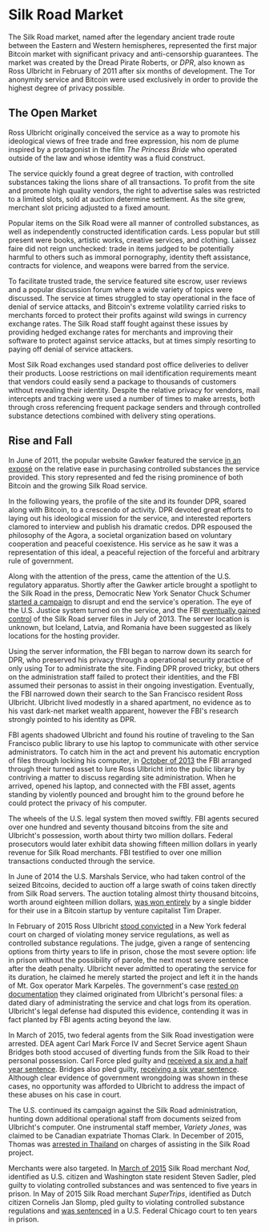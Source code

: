 # Silk Road Market

The Silk Road market, named after the legendary ancient trade route between the Eastern and Western hemispheres, represented the first major Bitcoin market with significant privacy and anti-censorship guarantees. The market was created by the Dread Pirate Roberts, or *DPR*, also known as Ross Ulbricht in February of 2011 after six months of development. The Tor anonymity service and Bitcoin were used exclusively in order to provide the highest degree of privacy possible.

## The Open Market

Ross Ulbricht originally conceived the service as a way to promote his ideological views of free trade and free expression, his nom de plume inspired by a protagonist in the film *The Princess Bride* who operated outside of the law and whose identity was a fluid construct.

The service quickly found a great degree of traction, with controlled substances taking the lions share of all transactions. To profit from the site and promote high quality vendors, the right to advertise sales was restricted to a limited slots, sold at auction determine settlement. As the site grew, merchant slot pricing adjusted to a fixed amount. 

Popular items on the Silk Road were all manner of controlled substances, as well as independently constructed identification cards. Less popular but still present were books, artistic works, creative services, and clothing. Laissez faire did not reign unchecked: trade in items judged to be potentially harmful to others such as immoral pornography, identity theft assistance, contracts for violence, and weapons were barred from the service.

To facilitate trusted trade, the service featured site escrow, user reviews and a popular discussion forum where a wide variety of topics were discussed. The service at times struggled to stay operational in the face of denial of service attacks, and Bitcoin's extreme volatility carried risks to merchants forced to protect their profits against wild swings in currency exchange rates. The Silk Road staff fought against these issues by providing hedged exchange rates for merchants and improving their software to protect against service attacks, but at times simply resorting to paying off denial of service attackers.

Most Silk Road exchanges used standard post office deliveries to deliver their products. Loose restrictions on mail identification requirements meant that vendors could easily send a package to thousands of customers without revealing their identity. Despite the relative privacy for vendors, mail intercepts and tracking were used a number of times to make arrests, both through cross referencing frequent package senders and through controlled substance detections combined with delivery sting operations.

## Rise and Fall

In June of 2011, the popular website Gawker featured the service [in an exposé](http://gawker.com/the-underground-website-where-you-can-buy-any-drug-imag-30818160) on the relative ease in purchasing controlled substances the service provided. This story represented and fed the rising prominence of both Bitcoin and the growing Silk Road service.

In the following years, the profile of the site and its founder DPR, soared along with Bitcoin, to a crescendo of activity. DPR devoted great efforts to laying out his ideological mission for the service, and interested reporters clamored to interview and publish his dramatic credos. DPR espoused the philosophy of the Agora, a societal organization based on voluntary cooperation and peaceful coexistence. His service as he saw it was a representation of this ideal, a peaceful rejection of the forceful and arbitrary rule of government.

Along with the attention of the press, came the attention of the U.S. regulatory apparatus. Shortly after the Gawker article brought a spotlight to the Silk Road in the press, Democratic New York Senator Chuck Schumer [started a campaign](http://www.nbcnewyork.com/news/local/123187958.html) to disrupt and end the service's operation. The eye of the U.S. Justice system turned on the service, and the FBI [eventually gained control](http://www.usatoday.com/story/news/nation/2013/10/21/fbi-cracks-silk-road/2984921/) of the Silk Road server files in July of 2013. The server location is unknown, but Iceland, Latvia, and Romania have been suggested as likely locations for the hosting provider.

Using the server information, the FBI began to narrow down its search for DPR, who preserved his privacy through a operational security practice of only using Tor to administrate the site. Finding DPR proved tricky, but others on the administration staff failed to protect their identities, and the FBI assumed their personas to assist in their ongoing investigation. Eventually, the FBI narrowed down their search to the San Francisco resident Ross Ulbricht. Ulbricht lived modestly in a shared apartment, no evidence as to his vast dark-net market wealth apparent, however the FBI's research strongly pointed to his identity as DPR.

FBI agents shadowed Ulbricht and found his routine of traveling to the San Francisco public library to use his laptop to communicate with other service administrators. To catch him in the act and prevent his automatic encryption of files through locking his computer, in [October of 2013](http://www.cnn.com/2013/10/04/world/americas/silk-road-ross-ulbricht/index.html) the FBI arranged through their turned asset to lure Ross Ulbricht into the public library by contriving a matter to discuss regarding site administration. When he arrived, opened his laptop, and connected with the FBI asset, agents standing by violently pounced and brought him to the ground before he could protect the privacy of his computer.

The wheels of the U.S. legal system then moved swiftly. FBI agents secured over one hundred and seventy thousand bitcoins from the site and Ulbricht's possession, worth about thirty two million dollars. Federal prosecutors would later exhibit data showing fifteen million dollars in yearly revenue for Silk Road merchants. FBI testified to over one million transactions conducted through the service.

In June of 2014 the U.S. Marshals Service, who had taken control of the seized Bitcoins, decided to auction off a large swath of coins taken directly from Silk Road servers. The auction totaling almost thirty thousand bitcoins, worth around eighteen million dollars, [was won entirely](http://finance.yahoo.com/news/bitcoin-holds-price-gains-vc-125119939.html) by a single bidder for their use in a Bitcoin startup by venture capitalist Tim Draper.

In February of 2015 Ross Ulbricht [stood convicted](http://money.cnn.com/2015/02/04/technology/silk-road-guilty-ulbricht/index.html) in a New York federal court on charged of violating money service regulations, as well as controlled substance regulations. The judge, given a range of sentencing options from thirty years to life in prison, chose the most severe option: life in prison without the possibility of parole, the next most severe sentence after the death penalty. Ulbricht never admitted to operating the service for its duration, he claimed he merely started the project and left it in the hands of Mt. Gox operator Mark Karpelès. The government's case [rested on documentation](http://motherboard.vice.com/read/silk-road-trial-chat-logs-released) they claimed originated from Ulbricht's personal files: a dated diary of administrating the service and chat logs from its operation. Ulbricht's legal defense had disputed this evidence, contending it was in fact planted by FBI agents acting beyond the law.

In March of 2015, two federal agents from the Silk Road investigation were arrested. DEA agent Carl Mark Force IV and Secret Service agent Shaun Bridges both stood accused of diverting funds from the Silk Road to their personal possession. Carl Force pled guilty and [received a six and a half year sentence](https://www.scribd.com/doc/293880546/Ex-DEA-Carl-Force-Sentenced-to-6-5-years-pdf). Bridges also pled guilty, [receiving a six year sentence](http://arstechnica.com/tech-policy/2015/12/rogue-secret-service-agent-who-stole-from-silk-road-sentenced-to-nearly-6-years/). Although clear evidence of government wrongdoing was shown in these cases, no opportunity was afforded to Ulbricht to address the impact of these abuses on his case in court.

The U.S. continued its campaign against the Silk Road administration, hunting down additional operational staff from documents seized from Ulbricht's computer. One instrumental staff member, *Variety Jones*, was claimed to be Canadian expatriate Thomas Clark. In December of 2015, Thomas was [arrested in Thailand](http://arstechnica.com/tech-policy/2015/12/ross-ulbrichts-top-confidante-variety-jones-arrested-in-thailand/) on charges of assisting in the Silk Road project.

Merchants were also targeted. In [March of 2015](http://arstechnica.com/tech-policy/2015/03/silk-road-drug-dealer-who-cooperated-then-fled-sentenced-to-five-years/) Silk Road merchant *Nod*, identified as U.S. citizen and Washington state resident Steven Sadler, pled guilty to violating controlled substances and was sentenced to five years in prison. In May of 2015 Silk Road merchant *SuperTrips*, identified as Dutch citizen Cornelis Jan Slomp, pled guilty to violating controlled substance regulations and [was sentenced](https://www.justice.gov/usao-ndil/pr/dutch-man-plead-guilty-selling-illegal-drugs-bitcoins-worth-millions-shuttered-silk) in a U.S. Federal Chicago court to ten years in prison.

